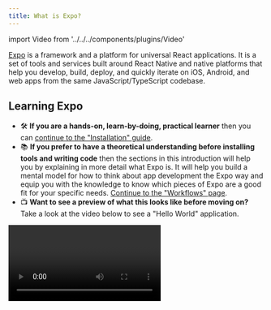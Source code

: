 ```yaml
---
title: What is Expo?
---
```


import Video from '../../../components/plugins/Video'

[Expo](http://expo.io) is a framework and a platform for universal React applications. It is a set of tools and services built around React Native and native platforms that help you develop, build, deploy, and quickly iterate on iOS, Android, and web apps from the same JavaScript/TypeScript codebase.

## Learning Expo

- ️🛠 **If you are a hands-on, learn-by-doing, practical learner**  then you can [continue to the "Installation" guide](get-started/installation/).
- 📚 **If you prefer to have a theoretical understanding before installing tools and writing code** then the sections in this introduction will help you by explaining in more detail what Expo is. It will help you build a mental model for how to think about app development the Expo way and equip you with the knowledge to know which pieces of Expo are a good fit for your specific needs. [Continue to the "Workflows" page](introduction/managed-vs-bare/).
- 📺 **Want to see a preview of what this looks like before moving on?**  Take a look at the video below to see a "Hello World" application.

<Video file="introduction.mp4" loop={false} />

> *Look at that, the same React code using TypeScript running natively on iOS, Android, and web!* There's more of this kind of content available in the [walkthrough](introduction/walkthrough/).